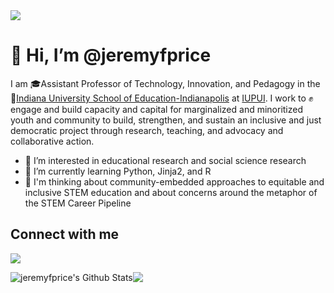 <img src="https://raw.githubusercontent.com/jeremyfprice/jeremyfprice/main/IMG_20170926_120428(3).jpg&auto=format&fit=crop&w=975&h=300&q=80"/>

# 👋 Hi, I’m @jeremyfprice

I am 🎓Assistant Professor of Technology, Innovation, and Pedagogy in the 🏫[Indiana University School of Education-Indianapolis](https://education.iupui.edu/) at [IUPUI](https://www.iupui.edu). I work to ✊engage and build capacity and capital for marginalized and minoritized youth and community to build, strengthen, and sustain an inclusive and just democratic project through research, teaching, and advocacy and collaborative action.

- 👀 I’m interested in educational research and social science research
- 🌱 I’m currently learning Python, Jinja2, and R
- 🤔 I'm thinking about community-embedded approaches to equitable and inclusive STEM education and about concerns around the metaphor of the STEM Career Pipeline

## Connect with me

<a href="https://www.twitter.com/dr_jfprice"><img src="https://img.shields.io/twitter/follow/dr_jfprice?label=@dr_jfprice&style=social" /></a>

<img align="center" alt="jeremyfprice's Github Stats" src="https://github-readme-stats.codestackr.vercel.app/api?username=jeremyfprice&theme=calm&show_icons=true&hide_border=true&count_private=true&include_all_commits=true&theme=calm" /><img align="center" src="https://github-readme-stats.vercel.app/api/top-langs/?username=jeremyfprice&show_icons=true&hide_border=true&count_private=true&include_all_commits=true&layout=compact" />

<!---
jeremyfprice/jeremyfprice is a ✨ special ✨ repository because its `README.md` (this file) appears on your GitHub profile.
You can click the Preview link to take a look at your changes.
--->
